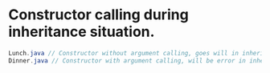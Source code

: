# Constructor calling during inheritance situation.

```java
Lunch.java // Constructor without argument calling, goes will in inheritance
Dinner.java // Constructor with argument calling, will be error in inheritance.
```